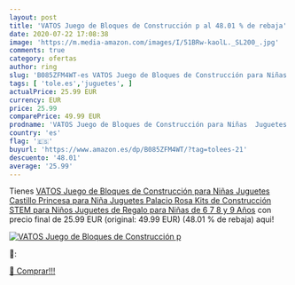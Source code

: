 ```yaml
---
layout: post
title: 'VATOS Juego de Bloques de Construcción p al 48.01 % de rebaja'
date: 2020-07-22 17:08:38
image: 'https://m.media-amazon.com/images/I/51BRw-kaolL._SL200_.jpg'
comments: true
category: ofertas
author: ring
slug: 'B085ZFM4WT-es VATOS Juego de Bloques de Construcción para Niñas Juguetes...'
tags: [ 'tole.es','juguetes', ]
actualPrice: 25.99 EUR
currency: EUR
price: 25.99
comparePrice: 49.99 EUR
prodname: 'VATOS Juego de Bloques de Construcción para Niñas  Juguetes Castillo Princesa para Niña  Juguetes Palacio Rosa  Kits de Construcción STEM para Niños  Juguetes de Regalo para Niñas de 6  7  8 y 9 Años'
country: 'es'
flag: '🇪🇸'
buyurl: 'https://www.amazon.es/dp/B085ZFM4WT/?tag=tolees-21'
descuento: '48.01'
average: '25.99'
---
```


Tienes [VATOS Juego de Bloques de Construcción para Niñas  Juguetes Castillo Princesa para Niña  Juguetes Palacio Rosa  Kits de Construcción STEM para Niños  Juguetes de Regalo para Niñas de 6  7  8 y 9 Años](https://www.amazon.es/dp/B085ZFM4WT/?tag=tolees-21) con precio final de  25.99 EUR (original: 49.99 EUR) (48.01 %  de rebaja) aqui!

[![VATOS Juego de Bloques de Construcción p](https://m.media-amazon.com/images/I/51BRw-kaolL._SL200_.jpg)](https://www.amazon.es/dp/B085ZFM4WT/?tag=tolees-21)

🔎:


[🛒 Comprar!!!](https://www.amazon.es/dp/B085ZFM4WT/?tag=tolees-21)
